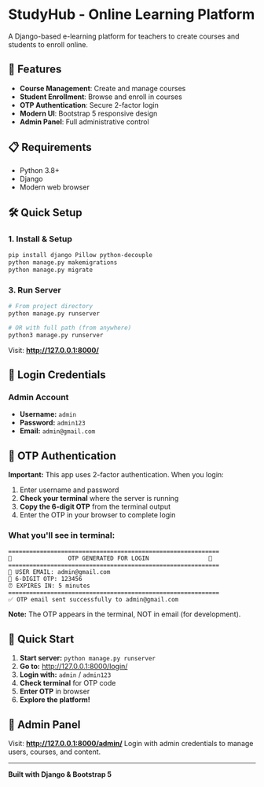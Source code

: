 # StudyHub - Online Learning Platform

A Django-based e-learning platform for teachers to create courses and students to enroll online.

## 🚀 Features

- **Course Management**: Create and manage courses
- **Student Enrollment**: Browse and enroll in courses  
- **OTP Authentication**: Secure 2-factor login
- **Modern UI**: Bootstrap 5 responsive design
- **Admin Panel**: Full administrative control

## 📋 Requirements

- Python 3.8+
- Django
- Modern web browser

## 🛠️ Quick Setup

### 1. Install & Setup
```bash
pip install django Pillow python-decouple
python manage.py makemigrations
python manage.py migrate
```

### 3. Run Server
```bash
# From project directory
python manage.py runserver

# OR with full path (from anywhere)
python3 manage.py runserver
```

Visit: **http://127.0.0.1:8000/**

## 🔑 Login Credentials

### Admin Account
- **Username:** `admin`
- **Password:** `admin123`
- **Email:** `admin@gmail.com`


## 🔐 OTP Authentication

**Important:** This app uses 2-factor authentication. When you login:

1. Enter username and password
2. **Check your terminal** where the server is running
3. **Copy the 6-digit OTP** from the terminal output
4. Enter the OTP in your browser to complete login

### What you'll see in terminal:
```
============================================================
🔐                OTP GENERATED FOR LOGIN                 🔐
============================================================
👤 USER EMAIL: admin@gmail.com
🔢 6-DIGIT OTP: 123456
⏰ EXPIRES IN: 5 minutes
============================================================
✅ OTP email sent successfully to admin@gmail.com
```

**Note:** The OTP appears in the terminal, NOT in email (for development).

## 🎯 Quick Start

1. **Start server:** `python manage.py runserver`
2. **Go to:** http://127.0.0.1:8000/login/
3. **Login with:** `admin` / `admin123`
4. **Check terminal** for OTP code
5. **Enter OTP** in browser
6. **Explore the platform!**

## 🔧 Admin Panel

Visit: **http://127.0.0.1:8000/admin/**
Login with admin credentials to manage users, courses, and content.

---

**Built with Django & Bootstrap 5** 
